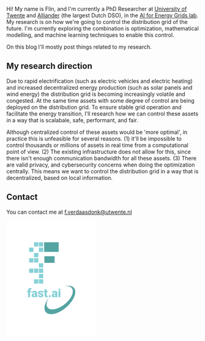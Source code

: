 Hi! My name is Flin, and I'm currently a PhD Researcher at [University of Twente](https://www.utwente.nl/en/eemcs/) and [Alliander](https://www.alliander.com/nl/) (the largest Dutch DSO), in the [AI for Energy Grids lab](https://icai.ai/icai-labs/ai-for-energy-grids/). My research is on how we're going to control the distribution grid of the future. I'm currently exploring the combination is optimization, mathematical modelling, and machine learning techniques to enable this control.

On this blog I'll mostly post things related to my research.

## My research direction
Due to rapid electrification (such as electric vehicles and electric heating) and increased decentralized energy production (such as solar panels and wind energy) the distribution grid is becoming increasingly volatile and congested. At the same time assets with some degree of control are being deployed on the distribution grid. To ensure stable grid operation and facilitate the energy transition, I'll research how we can control these assets in a way that is scalabale, safe, performant, and fair. 

Although centralized control of these assets would be 'more optimal', in practice this is unfeasible for several reasons. (1) it'll be impossible to control thousands or millions of assets in real time from a computational point of view. (2) The existing infrastructure does not allow for this, since there isn't enough communication bandwidth for all these assets. (3) There are valid privacy, and cybersecurity concerns when doing the optimization centrally. This means we want to control the distribution grid in a way that is decentralized, based on local information.


## Contact
You can contact me at f.verdaasdonk@utwente.nl


![Image of fast.ai logo](images/logo.png)
